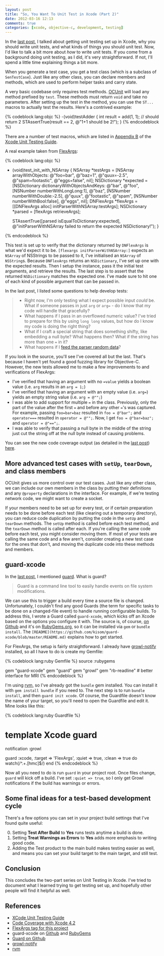 ```yaml
---
layout: post
title: "So, You Want To Unit Test in Xcode (Part 2)"
date: 2012-03-16 12:13
comments: true
categories: [xcode, objective-c, development, testing]
---
```


In the [last post](/blog/2012/03/15/so-you-want-to-unit-test-in-xcode), I 
talked about getting unit testing set up in Xcode, why you should write
unit tests, and what kinds of things you should unit test. Now, I'd like
to talk a bit more about *how* to write unit tests. If you come from a
background doing unit testing, as I did, it's very straightforward. If not,
I'll spend a little time explaining things a bit more.

<!-- more -->

When you generate a test case, you get a test class (which is a subclass of
`SenTestCase`). Just like any other class, you can declare members and methods,
which are used to perform helper tasks and carry state.

A very basic codebase only requires test methods. 
[OCUnit](https://developer.apple.com/library/mac/#documentation/DeveloperTools/Conceptual/UnitTesting/00-About_Unit_Testing/about.html)
will load any method prefixed by `test`. These methods must return `void` and
take no parameters. After setting up the test in the method, you can use the
`ST...` macros to actually test the results. Here's a contrived example:

{% codeblock lang:objc %}
-(void)testAdder
{
    int result = add(1, 1); // should return 2
    STAssertTrue(result == 2, @"1+1 should be 2!");
}
{% endcodeblock %}

There are a number of test macros, which are listed in 
[Appendix B](https://developer.apple.com/library/mac/#documentation/DeveloperTools/Conceptual/UnitTesting/AB-Unit-Test_Result_Macro_Reference/result_macro_reference.html#//apple_ref/doc/uid/TP40002143-CH9-SW1)
of the [Xcode Unit Testing Guide](https://developer.apple.com/library/mac/#documentation/DeveloperTools/Conceptual/UnitTesting/00-About_Unit_Testing/about.html).

A real example taken from [FlexArgs](https://github.com/kisom/flexargs):

{% codeblock lang:objc %}

- (void)test_init_with_NSArray
{
    NSArray *testArgs = [NSArray arrayWithObjects:
                         @"foo=bar",
                         @"baz=1",
                         @"quux=-2.5",
                         @"spam=footastic",
                         @"eggs=false", nil];
    NSDictionary *expected = [NSDictionary dictionaryWithObjectsAndKeys:
                              @"bar", @"foo",
                              [NSNumber numberWithLongLong:1], @"baz",
                              [NSNumber numberWithDouble:-2.5], @"quux",
                              @"footastic", @"spam",
                              [NSNumber numberWithBool:false], @"eggs", nil];
    DNFlexArgs *flexArgs = [[DNFlexArgs alloc] initParserWithNSArray:testArgs];
    NSDictionary *parsed = [flexArgs retrieveArgs];
    
    STAssertTrue([parsed isEqualToDictionary:expected], 
                 @"initParserWithNSArray failed to return the expected NSDictionary!");
}

{% endcodeblock %}

This test is set up to verify that the dictionary returned by `DNFlexArgs` is
what we'd expect it to be. `[flexargs initParserWithNSArray:]` expects an 
`NSArray` of NSStrings to be passed to it, I've initialised an `NSArray` of
`NSString`s. Because `DNFlexArgs` returns an `NSDictionary`, I've set up one
with the expected results. Then I setup the instance, pass it the initial 
test arguments, and retrieve the results. The last step is to assert that the
returned `NSDictionary` matches the expected one. I've made sure to hit one of
each kind of possible argument that can be passed in. 

In the last post, I listed some questions to help develop tests:

> * Right now, I'm only testing what I expect possible input *could* be. What 
> if someone passes in just `arg` or `arg=` - do I know that my code will handle
> that gracefully?
> * What happens if I pass in an overflowed numeric value? I've tried to prepare
> for this by using `long long` values, but how do I know my code is doing the 
> right thing?
> * What if I craft a special string that does something shifty, like embedding 
> a null byte? What happens then? What if the string has more than one `=` in it?
> * What happens if I [feed the parser random data](http://pages.cs.wisc.edu/~bart/fuzz/)?

If you look in the source, you'll see I've covered all but the last. That's 
because I haven't yet found a good fuzzing library for Objective-C. However,
the new tests allowed me to make a few improvements to and verifications of 
FlexArgs:

* I've verified that having an argument with no `=value` yields a boolean
value (i.e. `arg` results in an `arg = 1;`)
* I've verified that having an argument with an empty value (i.e. `arg=`)
yields an empty string value (i.e. `arg = @"";`)
* I was able to add support for multiple `=` in the class. Previously, only
the part of the value after the first `=` and before any other `=`'s was
captured. For example, passing `foo=bar=baz` resulted in `foo = @"bar";`
and `operator===` resulted in `operator = @"";`. Now, I get `foo = @"bar=baz";`
and `operator = @"==";`.
* I was able to verify that passing a null byte in the middle of the string
just cut the string off at the null byte instead of causing problems.

You can see the new code coverage output (as detailed in the 
[last post](/blog/2012/03/15/so-you-want-to-unit-test-in-xcode/)) 
[here](/downloads/FlexArgsCoverage2/). 

## More advanced test cases with `setUp`, `tearDown`, and class members
OCUnit gives us more control over our test cases. Just like any other class,
we can include our own members in the class by putting their definitions
and any `@property` declarations in the interface. For example, if we're
testing network code, we might want to create a socket. 

If your members need to be set up for every test, or if certain preparation
needs to be done before each test (like clearing out a temporary directory),
you can reduce code duplication by putting the code in the `setUp` and
`tearDown` methods. The `setUp` method is called before each test method, 
and the `tearDown` method is called after each. If you're calling the same
code before each test, you might consider moving them. If most of your tests
are calling the same code and a few aren't, consider creating a new test case
for the ones that don't, and moving the duplicate code into these methods and
members.

## guard-xcode
In the [last post](/blog/2012-03-15/so-you-want-to-unit-test-in-xcode/), I 
mentioned [guard](https://github.com/guard/guard/). What is guard?

> Guard is a command line tool to easily handle events on file system modifications.

We can use this to trigger a build every time a source file is changed. 
Unfortunately, I couldn't find any good Guards (the term for specific tasks to
be done on a changed-file event) to handle running configurable builds. To
address this, I wrote a Guard called `guard-xcode`, which kicks off an Xcode
based on the options you configure it with. The source is, of course,
[on Github](https://github.com/kisom/guard-xcode) and it's on 
[RubyGems.org](https://rubygems.org/gems/guard-xcode), so it can be installed
via `gem` or `bundle install`. The `[README](https://github.com/kisom/guard-xcode/blob/master/README.md)`
explains how to get started.

For FlexArgs, the setup is fairly straightforward. I already have
[growl-notify](http://growl.info/downloads#generaldownloads) installed, so all
I have to do is create my Gemfile:

{% codeblock lang:ruby Gemfile %}
source :rubygems

gem "guard-xcode"
gem "guard"
gem "growl"
gem "rb-readline"   # better interface for MRI
{% endcodeblock %}

I'm using [rvm](http://rvm.beginrescueend.com), so I've already got the 
`bundle` gem installed. You can install it with `gem install bundle` if you
need to. The next step is to run `bundle install`, and then `guard init xcode`.
Of course, the Guardfile doesn't know the name of your target, so you'll need
to open the Guardfile and edit it. Mine looks like this:

{% codeblock lang:ruby Guardfile %}
# template Xcode guard

notification :growl

guard :xcode, :target => 'FlexArgs', :quiet => true, :clean => true do
  watch(/^.+\.[hmc]$/)
end
{% endcodeblock %}

Now all you need to do is run `guard` in your project root. Once files change,
`guard` will kick off a build. I've set `:quiet => true`, so I only get Growl
notifications if the build has warnings or errors.

## Some final ideas for a test-based development cycle
There's a few options you can set in your project build settings that I've 
found quite useful:

0. Setting **Test After Build** to **Yes** runs tests anytime a build is done.
0. Setting **Treat Warnings as Errors** to **Yes** adds more emphasis to 
writing good code.
0. Adding the Test product to the main build makes testing easier as well, and
means you can set your build target to the main target, and still test.

## Conclusion
This concludes the two-part series on Unit Testing in Xcode. I've tried to
document what I learned trying to get testing set up, and hopefully other
people will find it helpful as well.

## References

* [XCode Unit Testing Guide](https://developer.apple.com/library/mac/#documentation/DeveloperTools/Conceptual/UnitTesting/00-About_Unit_Testing/about.html)
* [Code Coverage with Xcode 4.2](http://www.infinite-loop.dk/blog/2011/12/code-coverage-with-xcode-4-2/)
* [FlexArgs tag for this project](https://github.com/kisom/flexargs/zipball/blog-post2)
* guard-xcode on [Github](https://github.com/kisom/guard-xcode) and [RubyGems](http://rubygems.org/gems/guard-xcode)
* [Guard on Github](https://github.com/guard/guard)
* [growl-notify](http://growl.info/downloads#generaldownloads)
* [rvm](http://rvm.beginrescueend.com)